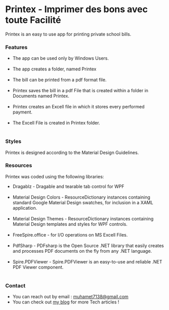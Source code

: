 <h1>Printex - Imprimer des bons avec toute Facilité</h1>
<p>Printex is an easy to use app for printing private school bills.</p>

<h3>Features</h3>
<ul>
	<li>The app can be used only by Windows Users.</li><br>
	<li>The app creates a folder, named Printex</li><br>
	<li>The bill can be printed from a pdf format file.</li><br>
	<li>Printex saves the bill in a pdf File that is created within a folder in Documents named Printex.</li><br>
	<li>Printex creates an Excell file in which it stores every performed payment.</li><br>
	<li>The Excell File is created in Printex folder.</li><br>
</ul>

<h3>Styles</h3>

Printex is designed according to the Material Design Guidelines.

<h3>Resources

</h3>

Printex was coded using the following libraries:
<ul>
	<li>Dragablz - Dragable and tearable tab control for WPF</li><br>
	<li>Material Design Colors - ResourceDictionary instances containing standard Google Material Design swatches, for inclusion in a XAML application.</li><br>
	<li>Material Design Themes - ResourceDictionary instances containing Material Design templates and styles for WPF controls.</li><br>
	<li>FreeSpire.office - for I/O operations on MS Excell Files.</li><br>
	<li>PdfSharp - PDFsharp is the Open Source .NET library that easily creates and processes PDF documents on the fly from any .NET language.</li><br>
	<li>Spire.PDFViewer - Spire.PDFViewer is an easy-to-use and reliable .NET PDF Viewer component.</li><br>
</ul>

<h3>Contact</h3>

* You can reach out by email : muhamet7138@gmail.com
* You can check out [my blog](https://codekateb.blogspot.com/) for more Tech articles !


